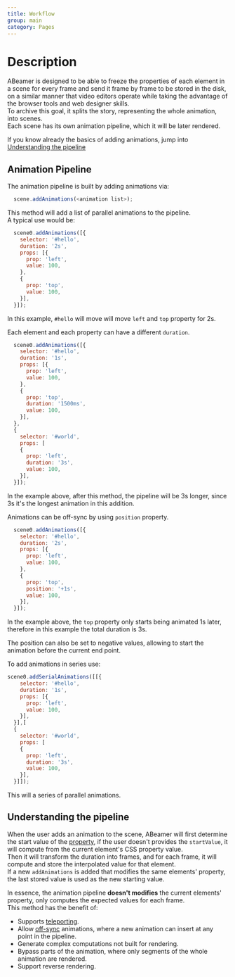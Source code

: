 ```yaml
---
title: Workflow
group: main
category: Pages
---
```

<!--- @ -->
<!--- @author: Alexandre Bento Freire -->
# Description

ABeamer is designed to be able to freeze the properties of each element in a scene for every frame and send it frame by frame to be stored in the disk, on a similar manner that video editors operate while taking the advantage of the browser tools and web designer skills.   
To archive this goal, it splits the story, representing the whole animation, into scenes.  
Each scene has its own animation pipeline, which it will be later rendered.   

If you know already the basics of adding animations, jump into  
[Understanding the pipeline](workflow.md#understanding-the-pipeline)

## Animation Pipeline

The animation pipeline is built by adding animations via:   
```js
  scene.addAnimations(<animation list>);
```  
This method will add a list of parallel animations to the pipeline.   
A typical use would be:   
```js
  scene0.addAnimations([{
    selector: '#hello',
    duration: '2s',
    props: [{
      prop: 'left',
      value: 100,
    },
    {
      prop: 'top',
      value: 100,
    }],
  }]);
```
In this example, `#hello` will move will move `left` and `top` property for 2s.   

Each element and each property can have a different `duration`.   
```js
  scene0.addAnimations([{
    selector: '#hello',
    duration: '1s',
    props: [{
      prop: 'left',
      value: 100,
    },
    {
      prop: 'top',
      duration: '1500ms',
      value: 100,
    }],
  },
  {
    selector: '#world',
    props: [
    {
      prop: 'left',
      duration: '3s',
      value: 100,
    }],
  }]);
```
In the example above, after this method, the pipeline will be 3s longer, since 3s it's the longest animation in this addition.  
  
Animations can be off-sync by using `position` property.  
```js
  scene0.addAnimations([{
    selector: '#hello',
    duration: '2s',
    props: [{
      prop: 'left',
      value: 100,
    },
    {
      prop: 'top',
      position: '+1s',
      value: 100,
    }],
  }]);
```
In the example above, the `top` property only starts being animated 1s later, therefore in this example the total duration is 3s.  
  
The position can also be set to negative values, allowing to start the animation before the current end point.  
  
To add animations in series use:  
```js
scene0.addSerialAnimations([[{
    selector: '#hello',
    duration: '1s',
    props: [{
      prop: 'left',
      value: 100,
    }],
  }],[
  {
    selector: '#world',
    props: [
    {
      prop: 'left',
      duration: '3s',
      value: 100,
    }],
  }]]);
```
This will a series of parallel animations.  
  
## Understanding the pipeline

When the user adds an animation to the scene, ABeamer will first determine 
the start value of the [property](faq.md#why-addanimation-uses-properties-naming-and-not-attributes-), 
if the user doesn't provides the `startValue`, it will compute from the current element's CSS property value.  
Then it will transform the duration into frames, and for each frame, 
it will compute and store the interpolated value for that element.  
If a new `addAnimations` is added that modifies the same elements' property, 
the last stored value is used as the new starting value.  
  
In essence, the animation pipeline **doesn't modifies** the current elements' property, 
only computes the expected values for each frame.  
This method has the benefit of:  
  
- Supports [teleporting](teleporter.md).   
- Allow [off-sync](glossary.md#off-sync) animations, where a new animation can insert at any point in the pipeline.   
- Generate complex computations not built for rendering.   
- Bypass parts of the animation, where only segments of the whole animation are rendered.   
- Support reverse rendering.   
